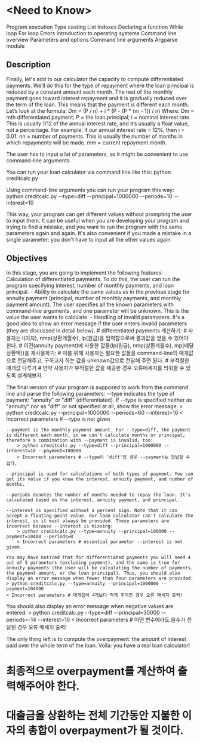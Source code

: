<h1>&lt;Need to Know&gt;</h1>
Program execution
Type casting
List
Indexes
Declaring a function
While loop
For loop
Errors
Introduction to operating systems
Command line overview
Parameters and options
Command line arguments
Argparse module

<h2>Description</h2>
Finally, let's add to our calculator the capacity to compute differentiated payments. 
We’ll do this for the type of repayment where the loan principal is reduced by a constant amount each month. 
The rest of the monthly payment goes toward interest repayment and it is gradually reduced over the term of the loan. 
This means that the payment is different each month.
Let’s look at the formula:
    Dm = (P / n) + i * (P - (P * (m - 1)) / n)
Where:
    Dm = mth differentiated payment;
    P = the loan principal;
    i = nominal interest rate. 
        This is usually 1/12 of the annual interest rate, and it’s usually a float value, not a percentage.
        For example, if our annual interest rate = 12%, then i = 0.01.
    nn = number of payments. 
        This is usually the number of months in which repayments will be made.
    mm = current repayment month.

The user has to input a lot of parameters, so it might be convenient to use command-line arguments.

You can run your loan calculator via command line like this:
    python creditcalc.py
    
Using command-line arguments you can run your program this way:    
    python creditcalc.py --type=diff --principal=1000000 --periods=10 --interest=10

This way, your program can get different values without prompting the user to input them. 
It can be useful when you are developing your program and trying to find a mistake, and you want to run the program with the same parameters again and again. 
It's also convenient if you made a mistake in a single parameter: 
    you don't have to input all the other values again.

<h2>Objectives</h2>
In this stage, you are going to implement the following features:
    - Calculation of differentiated payments.
        To do this, the user can run the program specifying interest, number of monthly payments, and loan principal.
    - Ability to calculate the same values as in the previous stage for annuity payment (principal, number of monthly payments, and monthly payment amount). 
        The user specifies all the known parameters with command-line arguments, and one parameter will be unknown.
        This is the value the user wants to calculate.
    - Handling of invalid parameters.
        It's a good idea to show an error message if the user enters invalid parameters (they are discussed in detail below).
    # differentiated payments 계산하기:
        # 사용자는 i(이자), nmp(상환개월수), lp(원금)을 입력함으로써 결과값을 얻을 수 있어야 한다.
    # 이전(annuity payment)에 사용한 값들(lp(원금), nmp(상환개월수), mp(매달상환액))을 재사용하기:
        # 이를 위해 사용자는 필요한 값들을 command-line의 매개값으로 전달해주고, 구하고자 하는 값을 unknown값으로 전달해 주면 된다.
    # 부적절한 매개값 다루기
        # 만약 사용자가 부적절한 값을 제공한 경우 오류메세지를 띄워줄 수 있도록 설계해보자.
        
The final version of your program is supposed to work from the command line and parse the following parameters:
    --type indicates the type of payment: "annuity" or "diff" (differentiated). 
    If --type is specified neither as "annuity" nor as "diff" or not specified at all, show the error message.
        > python creditcalc.py --principal=1000000 --periods=60 --interest=10
        < Incorrect parameters # --type is not given

    --payment is the monthly payment amount. For --type=diff, the payment is different each month, so we can't calculate months or principal, therefore a combination with --payment is invalid, too:
        > python creditcalc.py --type=diff --principal=1000000 --interest=10 --payment=100000
        < Incorrect parameters # --type이 'diff'인 경우 --payment는 전달할 수 없다.

    --principal is used for calculations of both types of payment. You can get its value if you know the interest, annuity payment, and number of months.
    
    --periods denotes the number of months needed to repay the loan. It's calculated based on the interest, annuity payment, and principal.
    
    --interest is specified without a percent sign. Note that it can accept a floating-point value. Our loan calculator can't calculate the interest, so it must always be provided. These parameters are incorrect because --interest is missing:
        > python creditcalc.py --type=annuity --principal=100000 --payment=10400 --periods=8
        < Incorrect parameters # essential parameter --interest is not given.

    You may have noticed that for differentiated payments you will need 4 out of 5 parameters (excluding payment), and the same is true for annuity payments (the user will be calculating the number of payments, the payment amount, or the loan principal). Thus, you should also display an error message when fewer than four parameters are provided:
    > python creditcalc.py --type=annuity --principal=1000000 --payment=104000
    < Incorrect parameters # 매개값이 4개보다 적게 주어진 경우 오류 매세지 출력!

You should also display an error message when negative values are entered:
    > python creditcalc.py --type=diff --principal=30000 --periods=-14 --interest=10
    < Incorrect parameters # 어떤 변수에라도 음수가 전달된 경우 오류 메세지 출력!

The only thing left is to compute the overpayment: the amount of interest paid over the whole term of the loan. Voila: you have a real loan calculator!
# 최종적으로 overpayment를 계산하여 출력해주어야 한다.
# 대출금을 상환하는 전체 기간동안 지불한 이자의 총합이 overpayment가 될 것이다.
